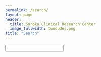 ```yaml
---
permalink: /search/
layout: page
header:
  title: Soroka Clinical Research Center 
  image_fullwidth: twodudes.png
title: "Search"
---
```

<head>
  <link href="{{site.urlass}}tipuesearch/tipuesearch.css" rel="stylesheet">
  
</head>


<form action="http://sorokacrc.org/results.html">
<input type="text" name="q" id="tipue_search_input" autocomplete="off" required>
</form>

<div id="tipue_search_content"></div><div id="tipue_search_content"><div class="tipue_search_spinner"><div class="tipue_search_rect1"></div><div class="tipue_search_rect2"></div><div class="tipue_search_rect3"></div></div></div>


<script>
var $j = jQuery.noConflict();

$j(document).ready(function() {
     $j('#tipue_search_input').tipuesearch({
          'mode': 'live',
          'liveDescription': '.header',
          'liveContent': '.row t30'
     });
});
</script>
